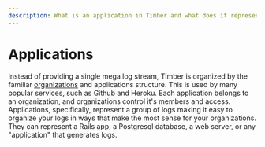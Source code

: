 ```yaml
---
description: What is an application in Timber and what does it represent?
---
```

# Applications

Instead of providing a single mega log stream, Timber is organized by the familiar [organizations](/concepts/organizations) and applications structure. This is used by many popular services, such as Github and Heroku. Each application belongs to an organization, and organizations control it's members and access. Applications, specifically, represent a group of logs making it easy to organize your logs in ways that make the most sense for your organizations. They can represent a Rails app, a Postgresql database, a web server, or any "application" that generates logs.
